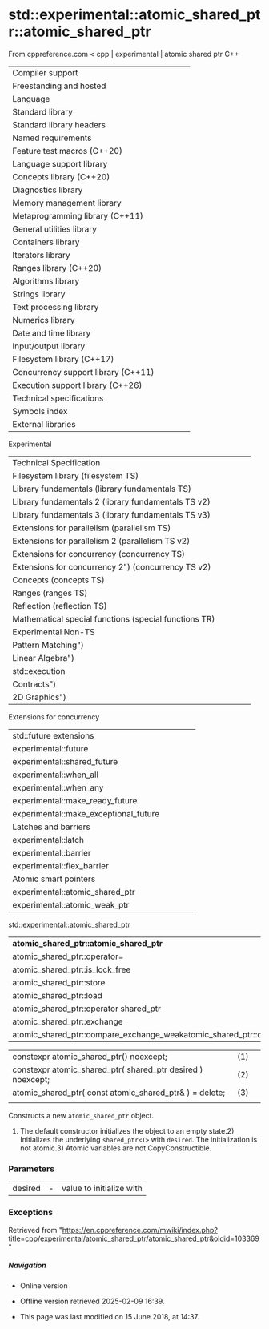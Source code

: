 # std::experimental::atomic_shared_ptr<T>::atomic_shared_ptr

From cppreference.com
< cpp‎ | experimental‎ | atomic shared ptr
C++

|  |  |  |  |  |
| --- | --- | --- | --- | --- |
| Compiler support | | | | |
| Freestanding and hosted | | | | |
| Language | | | | |
| Standard library | | | | |
| Standard library headers | | | | |
| Named requirements | | | | |
| Feature test macros (C++20) | | | | |
| Language support library | | | | |
| Concepts library (C++20) | | | | |
| Diagnostics library | | | | |
| Memory management library | | | | |
| Metaprogramming library (C++11) | | | | |
| General utilities library | | | | |
| Containers library | | | | |
| Iterators library | | | | |
| Ranges library (C++20) | | | | |
| Algorithms library | | | | |
| Strings library | | | | |
| Text processing library | | | | |
| Numerics library | | | | |
| Date and time library | | | | |
| Input/output library | | | | |
| Filesystem library (C++17) | | | | |
| Concurrency support library (C++11) | | | | |
| Execution support library (C++26) | | | | |
| Technical specifications | | | | |
| Symbols index | | | | |
| External libraries | | | | |

Experimental

|  |  |  |  |  |
| --- | --- | --- | --- | --- |
| Technical Specification | | | | |
| Filesystem library (filesystem TS) | | | | |
| Library fundamentals (library fundamentals TS) | | | | |
| Library fundamentals 2 (library fundamentals TS v2) | | | | |
| Library fundamentals 3 (library fundamentals TS v3) | | | | |
| Extensions for parallelism (parallelism TS) | | | | |
| Extensions for parallelism 2 (parallelism TS v2) | | | | |
| Extensions for concurrency (concurrency TS) | | | | |
| Extensions for concurrency 2") (concurrency TS v2) | | | | |
| Concepts (concepts TS) | | | | |
| Ranges (ranges TS) | | | | |
| Reflection (reflection TS) | | | | |
| Mathematical special functions (special functions TR) | | | | |
| Experimental Non-TS | | | | |
| Pattern Matching") | | | | |
| Linear Algebra") | | | | |
| std::execution | | | | |
| Contracts") | | | | |
| 2D Graphics") | | | | |

Extensions for concurrency

|  |  |  |  |  |
| --- | --- | --- | --- | --- |
| std::future extensions | | | | |
| experimental::future | | | | |
| experimental::shared_future | | | | |
| experimental::when_all | | | | |
| experimental::when_any | | | | |
| experimental::make_ready_future | | | | |
| experimental::make_exceptional_future | | | | |
| Latches and barriers | | | | |
| experimental::latch | | | | |
| experimental::barrier | | | | |
| experimental::flex_barrier | | | | |
| Atomic smart pointers | | | | |
| experimental::atomic_shared_ptr | | | | |
| experimental::atomic_weak_ptr | | | | |

std::experimental::atomic_shared_ptr

|  |  |  |  |  |
| --- | --- | --- | --- | --- |
| ****atomic_shared_ptr::atomic_shared_ptr**** | | | | |
| atomic_shared_ptr::operator= | | | | |
| atomic_shared_ptr::is_lock_free | | | | |
| atomic_shared_ptr::store | | | | |
| atomic_shared_ptr::load | | | | |
| atomic_shared_ptr::operator shared_ptr<T> | | | | |
| atomic_shared_ptr::exchange | | | | |
| atomic_shared_ptr::compare_exchange_weakatomic_shared_ptr::compare_exchange_strong | | | | |

|  |  |  |
| --- | --- | --- |
| constexpr atomic_shared_ptr() noexcept; | (1) |  |
| constexpr atomic_shared_ptr( shared_ptr<T> desired ) noexcept; | (2) |  |
| atomic_shared_ptr( const atomic_shared_ptr& ) = delete; | (3) |  |
|  |  |  |

Constructs a new `atomic_shared_ptr` object.

1) The default constructor initializes the object to an empty state.2) Initializes the underlying `shared_ptr<T>` with `desired`. The initialization is not atomic.3) Atomic variables are not CopyConstructible.

### Parameters

|  |  |  |
| --- | --- | --- |
| desired | - | value to initialize with |

### Exceptions

Retrieved from "<https://en.cppreference.com/mwiki/index.php?title=cpp/experimental/atomic_shared_ptr/atomic_shared_ptr&oldid=103369>"

##### Navigation

- Online version
- Offline version retrieved 2025-02-09 16:39.

- This page was last modified on 15 June 2018, at 14:37.